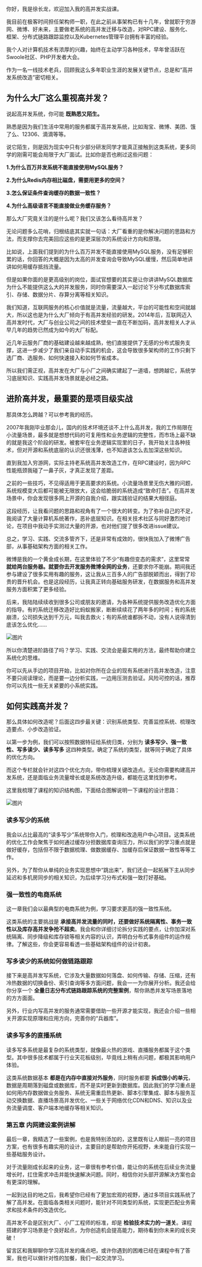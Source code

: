 你好，我是徐长龙，欢迎加入我的高并发实战课。

我目前在极客时间担任架构师一职，在此之前从事架构已有十几年，曾就职于穷游网、微博、好未来，主要做老系统的高并发迁移与改造，对RPC建设、服务化、框架、分布式链路跟踪监控以及Kubernetes管理平台拥有丰富的经验。

我个人对计算机技术有浓厚的兴趣，始终在主动学习各种技术，早年曾活跃在Swoole社区、PHP开发者大会。

作为一名一线技术老兵，回顾我这么多年职业生涯的发展关键节点，总是和“高并发系统改造”密切相关。

## 为什么大厂这么重视高并发？

说起高并发系统，你可能 **既熟悉又陌生。**

熟悉是因为我们生活中常用的服务都属于高并发系统，比如淘宝、微博、美团、饿了么、12306、滴滴等等。

说它陌生，则是因为现实中只有少部分研发同学才能真正接触到这类系统，更多同学的刚需可能会局限于大厂面试。比如你是否也刷过这些问题：

**1.为什么百万并发系统不能直接使用MySQL服务？**

**2.为什么Redis内存相比磁盘，需要用更多的空间？**

**3.怎么保证条件查询缓存的数据一致性？**

**4.为什么高级语言不能直接做业务缓存服务？**

那么大厂究竟关注的是什么呢？我们又该怎么看待高并发？

无论问题多么花哨，归根结底其实就一句话：大厂看重的是你解决问题的思路和方法，而支撑你去完美回应这些的是更深层次的系统设计方向和原理。

比如说，上面我们提到的为什么百万并发不能直接使用MySQL服务，没有足够积累的话，你回答的大概是因为太高的并发查询会导致MySQL缓慢，然后简单地讲讲如何用缓存抵挡流量。

但是如果你面的是更高级别的岗位，面试官想要的其实是让你讲讲MySQL数据库为什么不能提供这么大的并发服务，同时你需要深入一起讨论下分布式数据库索引、存储、数据分片、存算分离等相关知识。

我们知道，互联网服务的核心价值就是流量，流量越大，平台的可能性和空间就越大，所以这也是为什么大厂倾向于有高并发经验的研发。2014年后，互联网迈入高并发时代，大厂与创业公司之间的技术壁垒一直在不断加码，高并发相关人才从早几年的趋势已然成为如今的大厂标配。

近几年云服务厂商的基础建设越来越成熟，他们直接提供了无感的分布式服务支撑，这进一步减少了我们亲自动手实践的机会，这会导致很多架构师的工作只剩下选厂商、选服务、如何快速接入和如何节省成本。

所以我们需正视，高并发在大厂与小厂之间确实建起了一道墙，想跨越它，系统学习底层知识、实践高并发场景就是必经之路。

## 进阶高并发，最重要的是项目级实战

那具体怎么跨越？可以参考我的经历。

2007年我刚毕业那会儿，国内的技术环境还谈不上什么高并发，我的工作局限在小流量场景，最多就是想想代码的可复用性和业务逻辑的完整性，而市场上最不缺的就是我这个阶段的研发。被套牢在业务逻辑实现里的日子，我开始关注各种技术，但对开源和系统底层的认识还很浅薄，也不知道该怎么去加深这些知识。

直到我加入穷游网，实际主持老系统高并发改造工作，在RPC建设时，因为RPC性能瓶颈我碰了一鼻子灰，才真正发现了差距。

之前的一些技巧，不见得适用于更高要求的系统。小流量场景里无伤大雅的问题，系统规模变大后都可能被无限放大，这会给脆弱的系统造成“致命打击”。在高并发场景中，你会发现很多网上开源的自我介绍，跟实践验证的结果大相径庭。

这段经历，让我看问题的思路和视角有了一个很大的转变。为了弥补自己的不足，我阅读了大量计算机系统著作，恶补底层知识。在相关技术社区与同好激烈地讨论，在项目中我动手实测过大量的开源，也对他们提了很多改进issue建议。

总之，学习、实践、交流多管齐下，还是非常有成效的，很快我加入了微博广告部，从事基础架构方面的相关工作。

微博是我的一个黄金成长期，在这里体验了不少“有趣但变态的需求”，这里常常 **就给两台服务器。就要你去开发服务微博全网的业务**，还要求你不能崩。期间我还参与建设了很多实用有趣的服务，这让我从三百多人的广告部脱颖而出，得到了珍贵的晋升机会。也是这段经历，让我真正转向基础服务研发，在数据服务和高并发服务方面积累了更多经验。

后来，我陆陆续续收到很多公司或朋友的邀请，为各种系统提供服务改造优化方面的指导。有的系统迁移改造好比蚂蚁搬家，断断续续花了两年多的时间；有的系统崩溃，公司损失达到千万元，叫我去救火；有的系统谁都拆不动，没有人说得清到底该怎么优化……

![图片](https://static001.geekbang.org/resource/image/f8/97/f8d42a70b9ecffcf05b97fde4781c297.jpg?wh=1920x1234)

所以你清楚进阶路径了吗？学习、实践、交流会是最实用的方法，最终帮助你建立系统化的思维。

你可以先从手边的项目开始，比如对你所在企业的现有系统进行高并发改造，注意不要只阅读理论，而是要一边分析实践，一边用压测去验证。风险可控的话，推荐你可以先找一些无关紧要的小系统实践。

## 如何实践高并发？

那么具体如何改造呢？后面这四步最关键：识别系统类型、完善监控系统、梳理改造要点、小步改造验证。

以第一步为例，我们可以按照数据特征给系统归类，分别为 **读多写少、强一致性、写多读少、读多写多** 这四种类型。确定了系统的类型，就等同于确定了具体的优化方向。

而这个专栏就会针对这四个优化方向，带你梳理关键改造点。无论你需要构建高并发系统，还是面临业务流量增长或是系统改造升级，都能在这里找到参考。

这里我梳理了课程的知识结构图，下面结合图解说明一下课程的设计思路：

![图片](https://static001.geekbang.org/resource/image/12/49/128854999549e275bc83ddeb41db2d49.jpg?wh=1920x1360)

### 读多写少的系统

我会以占比最高的“读多写少”系统带你入门，梳理和改造用户中心项目。这类系统的优化工作会聚焦于如何通过缓存分担数据库查询压力，所以我们的学习重点就是做好缓存，包括但不限于数据梳理、做数据缓存、加缓存后保证数据一致性等等工作。

另外，为了帮你从单纯的业务实现思想中“跳出来”，我们还会一起拓展下主从同步延迟和多机房同步的相关知识，为后续学习分布式和强一致打好基础。

### 强一致性的电商系统

这一章我们会以最典型的电商系统为例，学习要求更高的强一致性系统。

这类系统的主要挑战是 **承接高并发流量的同时，还要做好系统隔离性、事务一致性以及库存高并发争抢不超卖**。我会和你详细讨论拆分实践的要点，让你加深对系统隔离、同步降级和库存锁等相关内容的认识，弄明白分布式事务组件的运作规律。了解这些，你会更容易看透一些基础架构组件的设计初衷。

### 写多读少的系统如何做链路跟踪

接下来是高并发写系统，它涉及大量数据如何落盘、如何传输、存储、压缩，还有冷热数据的切换备份、索引查询等多方面问题，我会一一为你展开分析。我还会给你分享一个 **全量日志分布式链路跟踪系统的完整案例**，帮你熟悉并发写场景落地的方方面面。

另外，行业内写高并发的服务通常需要借助一些开源才能实现，我还会介绍一些相关开源实现原理和应用方向，完善你的“兵器库”。

### 读多写多的直播系统

读多写多系统是最复杂的系统类型，就像最火热的游戏、直播服务都属于这个类型。其中很多技术都属于行业天花板级别，毕竟线上稍有点问题，都极其影响用户体验。

这类系统数据基本 **都是在内存中直接对外服务**，同时服务都要 **拆成很小的单元**，数据是周期落到磁盘或数据库，而不是实时更新到数据库。因此我们的学习重点是如何用内存数据做业务服务、系统无需重启热更新、脚本引擎集成、脚本与服务互动交换数据、直播场景高并发优化、一些关于网络优化CDN和DNS、知识以及业务流量调度、客户端本地缓存等相关知识。

### 第五章 内网建设案例讲解

最后一章，我精选了一些案例，也是我特别添加的，这里既有让人眼前一亮的项目方案，也有很多有趣实用的设计，主要目的是帮助你开拓视野，未来能自行实现一些基础服务设计。

对于流量刚成长起来的业务，这一章很有参考价值，能让你的系统在后续业务流量增长时，扛住需求冲击并能快速解决问题。同时，相信你对头部开源解决方案也会有更深的理解。

一起到达目的地之后，我希望你已经有了更加宏观的视野，通过多项目实践系统了解了高并发。在面临各类相关问题时，能针对不同类型的系统，实现更匹配业务需求和技术条件的改造优化。

高并发不会是区别大厂、小厂工程师的标准，却是 **检验技术实力的一道关**。课程搭建的学习场景是个良好起点，为你创造机会提高能力，期待看到你未来的成长突破！

留言区和我聊聊你学习高并发的痛点吧，或许你遇到的困难已经在课程中有了答案，我也可以做针对性的加餐，我们一起交流学习。